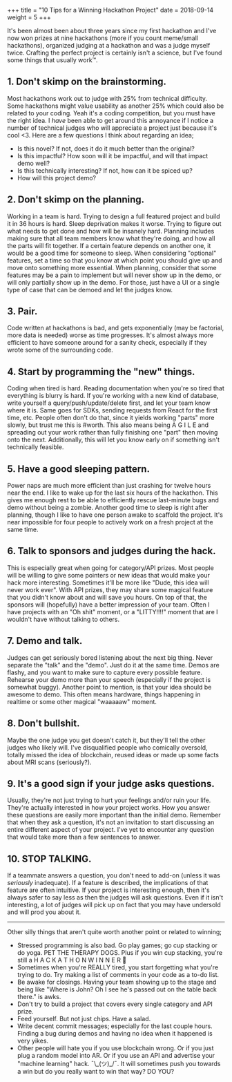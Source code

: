 +++
title = "10 Tips for a Winning Hackathon Project"
date = 2018-09-14
weight = 5
+++

It's been almost been about three years since my first hackathon and I've now won prizes at nine hackathons (more if you count meme/small hackathons), organized judging at a hackathon and was a judge myself twice. Crafting the perfect project is certainly isn't a science, but I've found some things that usually work™.

## 1. Don't skimp on the brainstorming.
Most hackathons work out to judge with 25% from technical difficulty. Some hackathons might value usability as another 25% which could also be related to your coding. Yeah it's a coding competition, but you must have the right idea. I _have_ been able to get around this annoyance if I notice a number of technical judges who will appreciate a project just because it's cool <3. Here are a few questions I think about regarding an idea;
 - Is this novel? If not, does it do it much better than the original?
 - Is this impactful? How soon will it be impactful, and will that impact demo well?
 - Is this technically interesting? If not, how can it be spiced up?
 - How will this project demo?

## 2. Don't skimp on the planning.
Working in a team is hard. Trying to design a full featured project and build it in 36 hours is hard. Sleep deprivation makes it worse. Trying to figure out what needs to get done and how will be insanely hard. Planning includes making sure that all team members know what they're doing, and how all the parts will fit together. If a certain feature depends on another one, it would be a good time for someone to sleep. When considering "optional" features, set a time so that you know at which point you should give up and move onto something more essential. When planning, consider that some features may be a pain to implement but will never show up in the demo, or will only partially show up in the demo. For those, just have a UI or a single type of case that can be demoed and let the judges know.

## 3. Pair.
Code written at hackathons is bad, and gets exponentially (may be factorial, more data is needed) worse as time progresses. It's almost always more efficient to have someone around for a sanity check, especially if they wrote some of the surrounding code.

## 4. Start by programming the "new" things.
Coding when tired is hard. Reading documentation when you're so tired that everything is blurry is hard. If you're working with a new kind of database, write yourself a query/push/update/delete first, and let your team know where it is. Same goes for SDKs, sending requests from React for the first time, etc. People often don't do that, since it yields working "parts" more slowly, but trust me this is #worth. This also means being A G I L E and spreading out your work rather than fully finishing one "part" then moving onto the next. Additionally, this will let you know early on if something isn't technically feasible.

## 5. Have a good sleeping pattern.
Power naps are much more efficient than just crashing for twelve hours near the end. I like to wake up for the last six hours of the hackathon. This gives me enough rest to be able to efficiently rescue last-minute bugs and demo without being a zombie. Another good time to sleep is right after planning, though I like to have one person awake to scaffold the project. It's near impossible for four people to actively work on a fresh project at the same time.

## 6. Talk to sponsors and judges during the hack.
This is especially great when going for category/API prizes. Most people will be willing to give some pointers or new ideas that would make your hack more interesting. Sometimes it'll be more like "Dude, this idea will never work ever". With API prizes, they may share some magical feature that you didn't know about and will save you hours. On top of that, the sponsors will (hopefully) have a better impression of your team. Often I have projects with an "Oh shit" moment, or a "LITTY!!!!" moment that are I wouldn't have without talking to others.

## 7. Demo and talk.
Judges can get seriously bored listening about the next big thing. Never separate the "talk" and the "demo". Just do it at the same time. Demos are flashy, and you want to make sure to capture every possible feature. Rehearse your demo more than your speech (especially if the project is somewhat buggy). Another point to mention, is that your idea should be awesome to demo. This often means hardware, things happening in realtime or some other magical "waaaaaw" moment.

## 8. Don't bullshit.
Maybe the one judge you get doesn't catch it, but they'll tell the other judges who likely will. I've disqualified people who comically oversold, totally missed the idea of blockchain, reused ideas or made up some facts about MRI scans (seriously?).

## 9. It's a good sign if your judge asks questions.
Usually, they're not just trying to hurt your feelings and/or ruin your life. They're actually interested in how your project works. How you answer these questions are easily more important than the initial demo. Remember that when they ask a question, it's not an invitation to start discussing an entire different aspect of your project. I've yet to encounter any question that would take more than a few sentences to answer.

## 10. STOP TALKING.
If a teammate answers a question, you don't need to add-on (unless it was _seriously_ inadequate). If a feature is described, the implications of that feature are often intuitive. If your project is interesting enough, then it's always safer to say less as then the judges will ask questions. Even if it isn't interesting, a lot of judges will pick up on fact that you may have undersold and will prod you about it.

---

Other silly things that aren't quite worth another point or related to winning;
 - Stressed programming is also bad. Go play games; go cup stacking or do yoga. PET THE THERAPY DOGS. Plus if you win cup stacking, you're still a H A C K A T H O N W I N N E R 🤔
 - Sometimes when you're REALLY tired, you start forgetting what you're trying to do. Try making a list of comments in your code as a to-do list.
 - Be awake for closings. Having your team showing up to the stage and being like "Where is John? Oh I see he's passed out on the table back there." is awks.
 - Don't try to build a project that covers every single category and API prize.
 - Feed yourself. But not just chips. Have a salad.
 - Write decent commit messages; especially for the last couple hours. Finding a bug during demos and having no idea when it happened is very yikes.
 - Other people will hate you if you use blockchain wrong. Or if you just plug a random model into AR. Or if you use an API and advertise your "machine learning" hack.  ¯\\\_(ツ)\_/¯. It will sometimes push you towards a win but do you really want to win that way? DO YOU?
